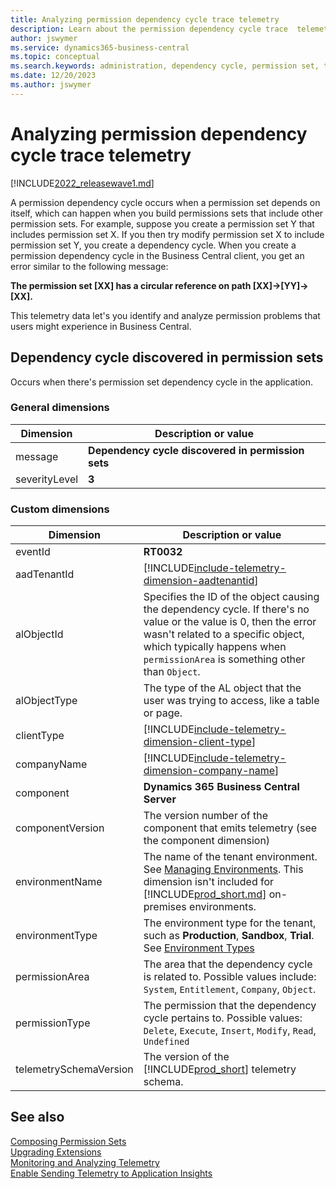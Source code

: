 ```yaml
---
title: Analyzing permission dependency cycle trace telemetry
description: Learn about the permission dependency cycle trace  telemetry in Business Central  
author: jswymer
ms.service: dynamics365-business-central
ms.topic: conceptual
ms.search.keywords: administration, dependency cycle, permission set, telemetry
ms.date: 12/20/2023
ms.author: jswymer
---
```

# Analyzing permission dependency cycle trace telemetry

[!INCLUDE[2022_releasewave1.md](../includes/2022_releasewave1.md)]

A permission dependency cycle occurs when a permission set depends on itself, which can happen when you build permissions sets that include other permission sets. For example, suppose you create a permission set Y that includes permission set X. If you then try modify permission set X to include permission set Y, you create a dependency cycle. When you create a permission dependency cycle in the Business Central client, you get an error similar to the following message:

**The permission set [XX] has a circular reference on path [XX]->[YY]->[XX].**

This telemetry data let's you identify and analyze permission problems that users might experience in Business Central.

## Dependency cycle discovered in permission sets

Occurs when there's permission set dependency cycle in the application.

### General dimensions

|Dimension|Description or value|
|---------|-----|
|message|**Dependency cycle discovered in permission sets**|
|severityLevel|**3**|

### Custom dimensions

|Dimension|Description or value|
|---------|-----|
|eventId|**RT0032**|
|aadTenantId|[!INCLUDE[include-telemetry-dimension-aadtenantid](../includes/include-telemetry-dimension-aadtenantid.md)]|
|alObjectId|Specifies the ID of the object causing the dependency cycle. If there's no value or the value is 0, then the error wasn't related to a specific object, which typically happens when `permissionArea` is something other than `Object`. |
|alObjectType|The type of the AL object that the user was trying to access, like a table or page. |
|clientType|[!INCLUDE[include-telemetry-dimension-client-type](../includes/include-telemetry-dimension-client-type.md)]|
|companyName|[!INCLUDE[include-telemetry-dimension-company-name](../includes/include-telemetry-dimension-company-name.md)]|
|component|**Dynamics 365 Business Central Server**|
|componentVersion|The version number of the component that emits telemetry (see the component dimension)|
|environmentName|The name of the tenant environment. See [Managing Environments](tenant-admin-center-environments.md). This dimension isn't included for [!INCLUDE[prod_short.md](../includes/prod_short.md)] on-premises environments.|
|environmentType|The environment type for the tenant, such as **Production**, **Sandbox**, **Trial**. See [Environment Types](tenant-admin-center-environments.md#types-of-environments)|
|permissionArea|The area that the dependency cycle is related to. Possible values include: `System`, `Entitlement`, `Company`, `Object`.|
|permissionType|The permission that the dependency cycle pertains to. Possible values: `Delete`, `Execute`, `Insert`, `Modify`, `Read`, `Undefined` |
|telemetrySchemaVersion|The version of the [!INCLUDE[prod_short](../developer/includes/prod_short.md)] telemetry schema.|

<!--
{"errorMessage":"You do not have the following permission: Allow Action Automate","aadTenantId":"common","component":"Dynamics 365 Business Central Server","environmentType":"Production","telemetrySchemaVersion":"1.0","eventId":"RT0031","componentVersion":"21.0.42152.0","companyName":"CRONUS International Ltd.","clientType":"WebClient","alObjectId":"0","alObjectType":"System","permissionType":"Execute","permissionArea":"System"}
-->

## See also

[Composing Permission Sets](../developer/devenv-permissionset-composing.md)  
[Upgrading Extensions](../developer/devenv-upgrading-extensions.md)  
[Monitoring and Analyzing Telemetry](telemetry-overview.md)  
[Enable Sending Telemetry to Application Insights](telemetry-enable-application-insights.md)  